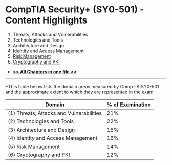# CompTIA Security+ (SY0-501) - Content Highlights

1. Threats, Attacks and Vulnerabilities
2. Technologies and Tools
3. Architecture and Design
4. [Identity and Access Management]()
5. [Risk Management](https://github.com/Samsar4/SecurityPlus-ExamNotes/blob/master/5-Risk-Management.md)
6. [Cryptography and PKI](https://github.com/Samsar4/SecurityPlus-ExamNotes/blob/master/6-Cryptography-and-PKI.md)

* [**>> All Chapters in one file <<**](https://github.com/Samsar4/SecurityPlus-ExamNotes/blob/master/All-Chapters.md)

***

*This table below lists the domain areas measured by CompTIA SY0-501 and the approximate extent to which they are represented in the exam

Domain | % of Examination
--|--
(1) Threats, Attacks and Vulnerabilities | 21%
(2) Technologies and Tools | 22%
(3) Architecture and Design | 15%
(4) Identity and Access Management | 16%
(5) Risk Management | 14%
(6) Cryptography and PKI | 12%
